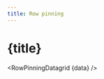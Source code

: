 ```yaml
---
title: Row pinning
---
```


<script>
import RowPinningDatagrid from './row-pinning-datagrid.svelte';




import { inventoryData as data } from '$lib/data/data-storage.svelte';
</script>

# {title}

<RowPinningDatagrid {data} />





